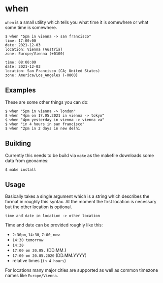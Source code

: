 # when

`when` is a small utility which tells you what time it is
somewhere or what some time is somewhere.

```
$ when "5pm in vienna -> san francisco"
time: 17:00:00
date: 2021-12-03
location: Vienna (Austria)
zone: Europe/Vienna (+0100)

time: 08:00:00
date: 2021-12-03
location: San Francisco (CA; United States)
zone: America/Los_Angeles (-0800)
```

## Examples

These are some other things you can do:

```
$ when "5pm in vienna -> london"
$ when "4pm on 17.05.2021 in vienna -> tokyo"
$ when "4pm yesterday in vienna -> vienna va"
$ when "in 4 hours in san francisco"
$ when "2pm in 2 days in new delhi
```

## Building

Currently this needs to be build via `make` as the makefile downloads some data
from geonames:

```
$ make install
```

## Usage

Basically takes a single argument which is a string which describes the format
in roughly this syntax.  At the moment the first location is necessary but the
other location is optional.

```
time and date in location -> other location
```

Time and date can be provided roughly like this:

* `2:30pm`, `14:30`, `7:00`, `now`
* `14:30 tomorrow`
* `14:30`
* `17:00 on 20.05.` (DD.MM.)
* `17:00 on 20.05.2020` (DD.MM.YYYY)
* relative times (`in 4 hours`)

For locations many major cities are supported as well as
common timezone names like `Europe/Vienna`.
